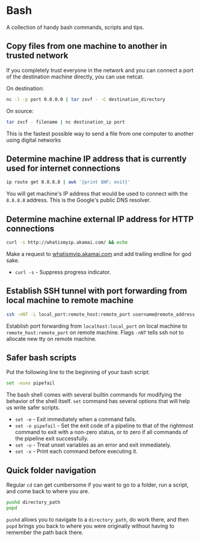 # Bash

A collection of handy bash commands, scripts and tips.



## Copy files from one machine to another in trusted network

If you completely trust everyone in the network and you can connect a port of the destination machine directly, you can use netcat.

On destination:
```sh
nc -l -p port 0.0.0.0 | tar zxvf - -C destination_directory
```

On source:
```sh
tar zxcf - filename | nc destination_ip port
```

This is the fastest possible way to send a file from one computer to another using digital networks



## Determine machine IP address that is currently used for internet connections

```sh
ip route get 8.8.8.8 | awk '{print $NF; exit}'
```

You will get machine's IP address that would be used to connect with the `8.8.8.8` address.
This is the Google's public DNS resolver.



## Determine machine external IP address for HTTP connections

```sh
curl -s http://whatismyip.akamai.com/ && echo
```

Make a request to [whatismyip.akamai.com](http://whatismyip.akamai.com/) and add trailing endline for god sake.
- `curl -s` - Suppress progress indicator.



## Establish SSH tunnel with port forwarding from local machine to remote machine

```sh
ssh -nNT -L local_port:remote_host:remote_port username@remote_address
```

Establish port forwarding from `localhost:local_port` on local machine to `remote_host:remote_port` on remote machine. Flags `-nNT` tells ssh not to allocate new tty on remote machine.



## Safer bash scripts

Put the following line to the beginning of your bash script:

```sh
set -euxo pipefail
```

The bash shell comes with several builtin commands for modifying the behavior of the shell itself. `set` command has several options that will help us write safer scripts.

- `set -e` - Exit immediately when a command fails.
- `set -o pipefail` - Set the exit code of a pipeline to that of the rightmost command to exit with a non-zero status, or to zero if all commands of the pipeline exit successfully.
- `set -u` - Treat unset variables as an error and exit immediately.
- `set -x` - Print each command before executing it.



## Quick folder navigation

Regular `cd` can get cumbersome if you want to go to a folder, run a script, and come back to where you are.

```sh
pushd directory_path
popd
```

`pushd` allows you to navigate to a `directory_path`, do work there, and then `popd` brings you back to where you were originally without having to remember the path back there.
